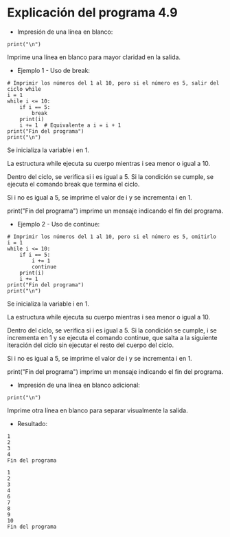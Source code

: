 # Explicación del programa 4.9
- Impresión de una línea en blanco:
```
print("\n")
```
Imprime una línea en blanco para mayor claridad en la salida.

- Ejemplo 1 - Uso de break:
```
# Imprimir los números del 1 al 10, pero si el número es 5, salir del ciclo while
i = 1
while i <= 10:
    if i == 5:
        break
    print(i)
    i += 1  # Equivalente a i = i + 1
print("Fin del programa")
print("\n")
```
Se inicializa la variable i en 1.

La estructura while ejecuta su cuerpo mientras i sea menor o igual a 10.

Dentro del ciclo, se verifica si i es igual a 5. Si la condición se cumple, se ejecuta el comando break que termina el ciclo.

Si i no es igual a 5, se imprime el valor de i y se incrementa i en 1.

print("Fin del programa") imprime un mensaje indicando el fin del programa.

- Ejemplo 2 - Uso de continue:
```
# Imprimir los números del 1 al 10, pero si el número es 5, omitirlo
i = 1
while i <= 10:
    if i == 5:
        i += 1
        continue
    print(i)
    i += 1
print("Fin del programa")
print("\n")
```
Se inicializa la variable i en 1.

La estructura while ejecuta su cuerpo mientras i sea menor o igual a 10.

Dentro del ciclo, se verifica si i es igual a 5. Si la condición se cumple, i se incrementa en 1 y se ejecuta el comando continue, que salta a la siguiente iteración del ciclo sin ejecutar el resto del cuerpo del ciclo.

Si i no es igual a 5, se imprime el valor de i y se incrementa i en 1.

print("Fin del programa") imprime un mensaje indicando el fin del programa.

- Impresión de una línea en blanco adicional:
```
print("\n")
```
Imprime otra línea en blanco para separar visualmente la salida.

- Resultado:
```
1
2
3
4
Fin del programa

1
2
3
4
6
7
8
9
10
Fin del programa
```
